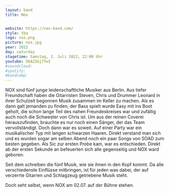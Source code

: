 ```yaml
---
layout: band
title: Nox


website: https://nox-band.com/
style: tba
logo: nox.png
picture: nox.jpg
year: 2022
day: saturday
stagetime: Samstag, 2. Juli 2022, 22:00 Uhr
youtube: 56AZ3Gj7YwI
#soundcloud:
#spotify:
#bandcamp:
---
```


NOX sind fünf junge leidenschaftliche Musiker aus Berlin. Aus tiefer
Freundschaft haben die Gitarristen Steven, Chris und Drummer Leonard in ihrer
Schulzeit begonnen Musik zusammen im Keller zu machen. Als es dann galt
jemanden zu finden, der Bass spielt wurde Easy mit ins Boot geholt, die schon
lange Teil des nahen Freundeskreises war und zufällig auch noch die Schwester
von Chris ist. Um aus der reinen Coverei herauszufinden, brauchte es nur noch
einen Sänger, der das Team vervollständigt. Doch dann war es soweit. Auf einer
Party war ein musikalischer Typ mit langen schwarzen Haaren. Direkt verstand
man sich und es wurden sogar am selben Abend noch ein paar Songs von SOAD zum
besten gegeben. Als Sic zur ersten Probe kam, war es entschieden. Direkt ab der
ersten Sekunde an befeuerten sich alle gegenseitig und NOX ward geboren.

Seit dem schreiben die fünf Musik, wie sie ihnen in den Kopf kommt. Da alle
verschiedenste Einflüsse mitbringen, ist für jeden was dabei, der auf verzerrte
Gitarren und Schlagzeug getriebene Musik steht.

Doch seht selbst, wenn NOX am 02.07. auf der Bühne stehen.
